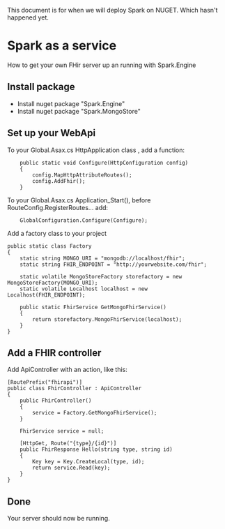 This document is for when we will deploy Spark on NUGET. Which hasn't happened yet.

# Spark as a service

How to get your own FHir server up an running with Spark.Engine 

## Install package
- Install nuget package "Spark.Engine"
- Install nuget package "Spark.MongoStore"

## Set up your WebApi

To your Global.Asax.cs HttpApplication class , add a function: 	
		
		public static void Configure(HttpConfiguration config)
        {
            config.MapHttpAttributeRoutes();
            config.AddFhir();
        }
		
To your Global.Asax.cs Application_Start(), before RouteConfig.RegisterRoutes... add:
		
		GlobalConfiguration.Configure(Configure);

		
Add a factory class to your project
	
	public static class Factory
    {
        static string MONGO_URI = "mongodb://localhost/fhir";
        static string FHIR_ENDPOINT = "http://yourwebsite.com/fhir";

        static volatile MongoStoreFactory storefactory = new MongoStoreFactory(MONGO_URI);
        static volatile Localhost localhost = new Localhost(FHIR_ENDPOINT);

        public static FhirService GetMongoFhirService()
        {
            return storefactory.MongoFhirService(localhost);
        }
    }		

## Add a FHIR controller
	
Add ApiController with an action, like this:

	[RoutePrefix("fhirapi")]
    public class FhirController : ApiController
    {
        public FhirController()
        {
            service = Factory.GetMongoFhirService();
        }

        FhirService service = null;

        [HttpGet, Route("{type}/{id}")]
        public FhirResponse Hello(string type, string id)
        {
            Key key = Key.CreateLocal(type, id);
            return service.Read(key);
        }
    }
		
## Done	
Your server should now be running.
		